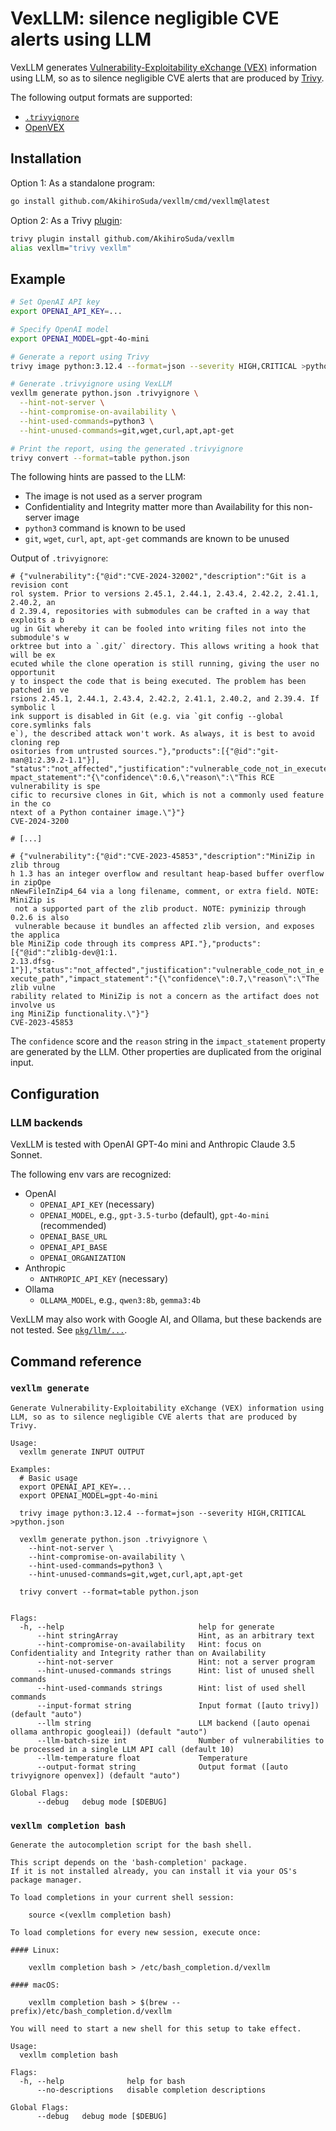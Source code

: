 # VexLLM: silence negligible CVE alerts using LLM

VexLLM generates [Vulnerability-Exploitability eXchange (VEX)](https://www.ntia.gov/files/ntia/publications/vex_one-page_summary.pdf) information using LLM,
so as to silence negligible CVE alerts that are produced by [Trivy](https://github.com/aquasecurity/trivy).

The following output formats are supported:
- [`.trivyignore`](https://aquasecurity.github.io/trivy/v0.47/docs/configuration/filtering/#trivyignore)
- [OpenVEX](https://github.com/openvex)

## Installation
Option 1: As a standalone program:
```bash
go install github.com/AkihiroSuda/vexllm/cmd/vexllm@latest
```

Option 2: As a Trivy [plugin](https://aquasecurity.github.io/trivy/latest/docs/plugin/):
```bash
trivy plugin install github.com/AkihiroSuda/vexllm
alias vexllm="trivy vexllm"
```

## Example
```bash
# Set OpenAI API key
export OPENAI_API_KEY=...

# Specify OpenAI model
export OPENAI_MODEL=gpt-4o-mini

# Generate a report using Trivy
trivy image python:3.12.4 --format=json --severity HIGH,CRITICAL >python.json

# Generate .trivyignore using VexLLM
vexllm generate python.json .trivyignore \
  --hint-not-server \
  --hint-compromise-on-availability \
  --hint-used-commands=python3 \
  --hint-unused-commands=git,wget,curl,apt,apt-get

# Print the report, using the generated .trivyignore
trivy convert --format=table python.json
```

The following hints are passed to the LLM:
- The image is not used as a server program
- Confidentiality and Integrity matter more than Availability for this non-server image
- `python3` command is known to be used
- `git`, `wget`, `curl`, `apt`, `apt-get` commands are known to be unused

Output of `.trivyignore`:
```
# {"vulnerability":{"@id":"CVE-2024-32002","description":"Git is a revision cont
rol system. Prior to versions 2.45.1, 2.44.1, 2.43.4, 2.42.2, 2.41.1, 2.40.2, an
d 2.39.4, repositories with submodules can be crafted in a way that exploits a b
ug in Git whereby it can be fooled into writing files not into the submodule's w
orktree but into a `.git/` directory. This allows writing a hook that will be ex
ecuted while the clone operation is still running, giving the user no opportunit
y to inspect the code that is being executed. The problem has been patched in ve
rsions 2.45.1, 2.44.1, 2.43.4, 2.42.2, 2.41.1, 2.40.2, and 2.39.4. If symbolic l
ink support is disabled in Git (e.g. via `git config --global core.symlinks fals
e`), the described attack won't work. As always, it is best to avoid cloning rep
ositories from untrusted sources."},"products":[{"@id":"git-man@1:2.39.2-1.1"}],
"status":"not_affected","justification":"vulnerable_code_not_in_execute_path","i
mpact_statement":"{\"confidence\":0.6,\"reason\":\"This RCE vulnerability is spe
cific to recursive clones in Git, which is not a commonly used feature in the co
ntext of a Python container image.\"}"}
CVE-2024-3200

# [...]

# {"vulnerability":{"@id":"CVE-2023-45853","description":"MiniZip in zlib throug
h 1.3 has an integer overflow and resultant heap-based buffer overflow in zipOpe
nNewFileInZip4_64 via a long filename, comment, or extra field. NOTE: MiniZip is
 not a supported part of the zlib product. NOTE: pyminizip through 0.2.6 is also
 vulnerable because it bundles an affected zlib version, and exposes the applica
ble MiniZip code through its compress API."},"products":[{"@id":"zlib1g-dev@1:1.
2.13.dfsg-1"}],"status":"not_affected","justification":"vulnerable_code_not_in_e
xecute_path","impact_statement":"{\"confidence\":0.7,\"reason\":\"The zlib vulne
rability related to MiniZip is not a concern as the artifact does not involve us
ing MiniZip functionality.\"}"}
CVE-2023-45853
```

The `confidence` score and the `reason` string in the `impact_statement` property
are generated by the LLM.
Other properties are duplicated from the original input.

## Configuration
### LLM backends
VexLLM is tested with OpenAI GPT-4o mini and Anthropic Claude 3.5 Sonnet.

The following env vars are recognized:
- OpenAI
  - `OPENAI_API_KEY` (necessary)
  - `OPENAI_MODEL`, e.g., `gpt-3.5-turbo` (default), `gpt-4o-mini` (recommended)
  - `OPENAI_BASE_URL`
  - `OPENAI_API_BASE`
  - `OPENAI_ORGANIZATION`
- Anthropic
  - `ANTHROPIC_API_KEY` (necessary)
- Ollama
  - `OLLAMA_MODEL`, e.g., `qwen3:8b`, `gemma3:4b`

VexLLM may also work with Google AI, and Ollama, but these backends are not tested.
See [`pkg/llm/...`](./pkg/llm/).

## Command reference
### `vexllm generate`
```
Generate Vulnerability-Exploitability eXchange (VEX) information using LLM, so as to silence negligible CVE alerts that are produced by Trivy.

Usage:
  vexllm generate INPUT OUTPUT

Examples:
  # Basic usage
  export OPENAI_API_KEY=...
  export OPENAI_MODEL=gpt-4o-mini

  trivy image python:3.12.4 --format=json --severity HIGH,CRITICAL >python.json

  vexllm generate python.json .trivyignore \
    --hint-not-server \
    --hint-compromise-on-availability \
    --hint-used-commands=python3 \
    --hint-unused-commands=git,wget,curl,apt,apt-get

  trivy convert --format=table python.json


Flags:
  -h, --help                              help for generate
      --hint stringArray                  Hint, as an arbitrary text
      --hint-compromise-on-availability   Hint: focus on Confidentiality and Integrity rather than on Availability
      --hint-not-server                   Hint: not a server program
      --hint-unused-commands strings      Hint: list of unused shell commands
      --hint-used-commands strings        Hint: list of used shell commands
      --input-format string               Input format ([auto trivy]) (default "auto")
      --llm string                        LLM backend ([auto openai ollama anthropic googleai]) (default "auto")
      --llm-batch-size int                Number of vulnerabilities to be processed in a single LLM API call (default 10)
      --llm-temperature float             Temperature
      --output-format string              Output format ([auto trivyignore openvex]) (default "auto")

Global Flags:
      --debug   debug mode [$DEBUG]
```

### `vexllm completion bash`
```
Generate the autocompletion script for the bash shell.

This script depends on the 'bash-completion' package.
If it is not installed already, you can install it via your OS's package manager.

To load completions in your current shell session:

	source <(vexllm completion bash)

To load completions for every new session, execute once:

#### Linux:

	vexllm completion bash > /etc/bash_completion.d/vexllm

#### macOS:

	vexllm completion bash > $(brew --prefix)/etc/bash_completion.d/vexllm

You will need to start a new shell for this setup to take effect.

Usage:
  vexllm completion bash

Flags:
  -h, --help              help for bash
      --no-descriptions   disable completion descriptions

Global Flags:
      --debug   debug mode [$DEBUG]
```
